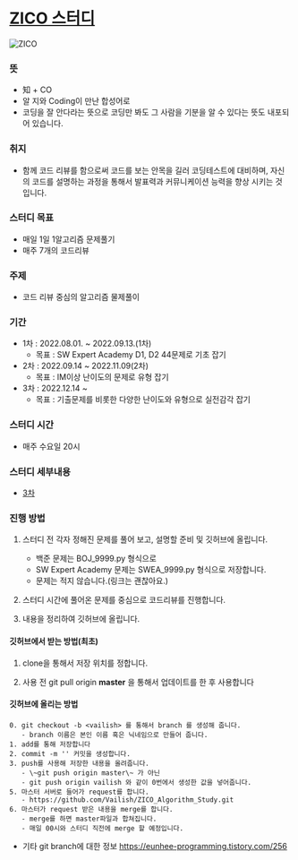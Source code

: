 # [ZICO 스터디](https://github.com/Vailish/ZICO_Algorithm_Study/blob/master/ZICO_3rd.md)

![ZICO](https://newsimg.hankookilbo.com/cms/articlerelease/2021/01/07/7de72ee9-24d0-4452-a418-c70764921860.jpg)



### 뜻
- 知 + CO
- 알 지와 Coding이 만난 합성어로
- 코딩을 잘 안다라는 뜻으로 코딩만 봐도 그 사람을 기분을 알 수 있다는 뜻도 내포되어 있습니다.


### 취지
- 함께 코드 리뷰를 함으로써 코드를 보는 안목을 길러 코딩테스트에 대비하며, 자신의 코드를 설명하는 과정을 통해서 발표력과 커뮤니케이션 능력을 향상 시키는 것 입니다.

### 스터디 목표
- 매일 1일 1알고리즘 문제풀기
- 매주 7개의 코드리뷰

### 주제
- 코드 리뷰 중심의 알고리즘 물제풀이

### 기간
- 1차 : 2022.08.01. ~ 2022.09.13.(1차)
  - 목표 : SW Expert Academy D1, D2 44문제로 기초 잡기
- 2차 : 2022.09.14 ~ 2022.11.09(2차)
  - 목표 : IM이상 난이도의 문제로 유형 잡기
- 3차 : 2022.12.14 ~ 
  - 목표 : 기출문제를 비롯한 다양한 난이도와 유형으로 실전감각 잡기

### 스터디 시간
- 매주 수요일 20시 

### 스터디 세부내용
- [3차](https://github.com/Vailish/ZICO_Algorithm_Study/blob/master/ZICO_3rd.py)

### 진행 방법
1. 스터디 전 각자 정해진 문제를 풀어 보고, 설명할 준비 및 깃허브에 올립니다.
   - 백준 문제는 BOJ_9999.py 형식으로
   - SW Expert Academy 문제는 SWEA_9999.py 형식으로 저장합니다.
   - 문제는 적지 않습니다.(링크는 괜찮아요.)

2. 스터디 시간에 풀어온 문제를 중심으로 코드리뷰를 진행합니다.

3. 내용을 정리하여 깃허브에 올립니다.


#### 깃허브에서 받는 방법(최초)

1. clone을 통해서 저장 위치를 정합니다.

2. 사용 전 git pull origin **master** 을 통해서 업데이트를 한 후 사용합니다


#### 깃허브에 올리는 방법
```
0. git checkout -b <vailish> 를 통해서 branch 를 생성해 줍니다.
   - branch 이름은 본인 이름 혹은 닉네임으로 만들어 줍니다.
1. add를 통해 저장합니다
2. commit -m '' 커밋을 생성합니다.
3. push를 사용해 저장한 내용을 올려줍니다.
   - \~git push origin master\~ 가 아닌
   - git push origin vailish 와 같이 0번에서 생성한 값을 넣어줍니다.
5. 마스터 서버로 들어가 request를 합니다.
   - https://github.com/Vailish/ZICO_Algorithm_Study.git
6. 마스터가 request 받은 내용을 merge를 합니다.
   - merge를 하면 master파일과 합쳐집니다.
   - 매일 00시와 스터디 직전에 merge 할 예정입니다. 
```

- 기타 git branch에 대한 정보
https://eunhee-programming.tistory.com/256